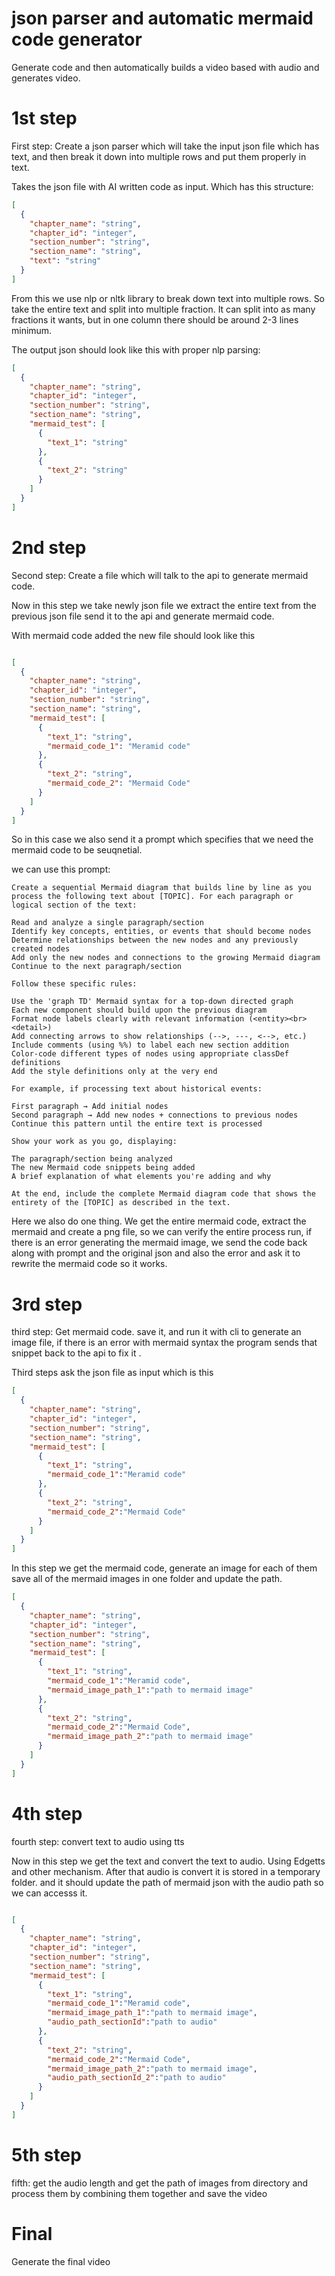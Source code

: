 # json parser and automatic mermaid code generator

Generate code and then automatically builds a video based with audio and generates video. 

# 1st step

First step: Create a json parser which will take the input json file which has text, and then break it down into multiple rows and put them properly in text.

Takes the json file with AI written code as input. Which has this structure:

```json
[
  {
    "chapter_name": "string",
    "chapter_id": "integer",
    "section_number": "string",
    "section_name": "string",
    "text": "string"
  }
]
```

From this we use nlp or nltk library to break down text into multiple rows. So take the entire text and split into multiple fraction. It can split into as many fractions it wants, but in one column there should be around 2-3 lines minimum. 

The output json should look like this with proper nlp parsing:

```json
[
  {
    "chapter_name": "string",
    "chapter_id": "integer",
    "section_number": "string",
    "section_name": "string",
    "mermaid_test": [
      {
        "text_1": "string"
      },
      {
        "text_2": "string"
      }
    ]
  }
]

```


# 2nd step

Second step: Create  a file which will talk to the api to generate mermaid code. 

Now in this step we take newly json file we extract the entire text from the previous json file send it to the api and generate mermaid code. 

With mermaid code added the new file should look like this

```json 

[
  {
    "chapter_name": "string",
    "chapter_id": "integer",
    "section_number": "string",
    "section_name": "string",
    "mermaid_test": [
      {
        "text_1": "string",
        "mermaid_code_1": "Meramid code"
      },
      {
        "text_2": "string",
        "mermaid_code_2": "Mermaid Code"
      }
    ]
  }
]
```

So in this case we also send it a prompt which specifies that we need the mermaid code to be seuqnetial. 


we can use this prompt:

```text
Create a sequential Mermaid diagram that builds line by line as you process the following text about [TOPIC]. For each paragraph or logical section of the text:

Read and analyze a single paragraph/section
Identify key concepts, entities, or events that should become nodes
Determine relationships between the new nodes and any previously created nodes
Add only the new nodes and connections to the growing Mermaid diagram
Continue to the next paragraph/section

Follow these specific rules:

Use the 'graph TD' Mermaid syntax for a top-down directed graph
Each new component should build upon the previous diagram
Format node labels clearly with relevant information (<entity><br><detail>)
Add connecting arrows to show relationships (-->, ---, <-->, etc.)
Include comments (using %%) to label each new section addition
Color-code different types of nodes using appropriate classDef definitions
Add the style definitions only at the very end

For example, if processing text about historical events:

First paragraph → Add initial nodes
Second paragraph → Add new nodes + connections to previous nodes
Continue this pattern until the entire text is processed

Show your work as you go, displaying:

The paragraph/section being analyzed
The new Mermaid code snippets being added
A brief explanation of what elements you're adding and why

At the end, include the complete Mermaid diagram code that shows the entirety of the [TOPIC] as described in the text.
```

Here we also do one thing. We get the entire mermaid code, extract the mermaid and create a png file, so we can verify the entire process run, if there is an error generating the mermaid image, we send the code back along with prompt and the original json and also the error and ask it to rewrite the mermaid code so it works. 

# 3rd step

third step: Get mermaid code. save it, and run it with cli to generate an image file, if there is an error with mermaid syntax the program sends that snippet back to the api to fix it . 

Third steps ask the json file as input which is this

```json 
[
  {
    "chapter_name": "string",
    "chapter_id": "integer",
    "section_number": "string",
    "section_name": "string",
    "mermaid_test": [
      {
        "text_1": "string",
        "mermaid_code_1":"Meramid code"
      },
      {
        "text_2": "string",
        "mermaid_code_2":"Mermaid Code"
      }
    ]
  }
]

```

In this step we get the mermaid code, generate an image for each of them save all of the mermaid images in one folder and update the path.

```json
[
  {
    "chapter_name": "string",
    "chapter_id": "integer",
    "section_number": "string",
    "section_name": "string",
    "mermaid_test": [
      {
        "text_1": "string",
        "mermaid_code_1":"Meramid code",
        "mermaid_image_path_1":"path to mermaid image"
      },
      {
        "text_2": "string",
        "mermaid_code_2":"Mermaid Code",
        "mermaid_image_path_2":"path to mermaid image"
      }
    ]
  }
]

```

# 4th step

fourth step: convert text to audio using tts 

Now in this step we get the text and convert the text to audio. Using Edgetts and other mechanism. After that audio is convert it is stored in a temporary folder. and it should update the path of mermaid json with the audio path so we can accesss it. 

```json 

[
  {
    "chapter_name": "string",
    "chapter_id": "integer",
    "section_number": "string",
    "section_name": "string",
    "mermaid_test": [
      {
        "text_1": "string",
        "mermaid_code_1":"Meramid code",
        "mermaid_image_path_1":"path to mermaid image",
        "audio_path_sectionId":"path to audio"
      },
      {
        "text_2": "string",
        "mermaid_code_2":"Mermaid Code",
        "mermaid_image_path_2":"path to mermaid image",
        "audio_path_sectionId_2":"path to audio"
      }
    ]
  }
]

```

# 5th step

fifth: get the audio length and get the path of images from directory and process them by combining them together  and save the video  


# Final

Generate the final video